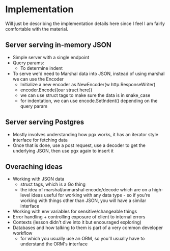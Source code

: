 # Implementation

Will just be describing the implementation details here since I feel I am fairly comfortable with the material.


## Server serving in-memory JSON

- Simple server with a single endpoint
- Query params:
    - To determine indent
- To serve we'd need to Marshal data into JSON, instead of using marshal we can use the Encoder
    - Initialize a new encoder as NewEncoder(w http.ResponseWriter)
    - encoder.Encode((our struct here))
    - we can use struct tags to make sure the data is in snake_case
    - for indentation, we can use encode.SetIndent() depending on the query param


## Server serving Postgres

- Mostly involves understanding how pgx works, it has an iterator style interface for fetching data
- Once that is done, use a post request, use a decoder to get the underlying JSON, then use pgx again to insert it



## Overaching ideas

- Working with JSON data
    - struct tags, which is a Go thing
    - the idea of marshal/unmarshal encode/decode which are on a high-level ideas useful for working with any data type - so if you're working with things other than JSON, you will have a similar interface
- Working with env variables for sensitive/changeable things
- Error handling + controlling exposure of client to internal errors
- Contexts (lesson didn't dive into it but encouraged exploring)
- Databases and how talking to them is part of a very common developer workflow
    - for which you usually use an ORM, so you'll usually have to understand the ORM's interface 


